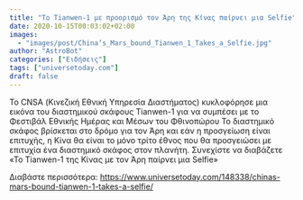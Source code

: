 ```yaml
---
title: "Το Tianwen-1 με προορισμό τον Άρη της Κίνας παίρνει μια Selfie"
date: 2020-10-15T00:03:02+02:00
images:
  - "images/post/China’s_Mars_bound_Tianwen_1_Takes_a_Selfie.jpg"
author: "AstroBot"
categories: ["Ειδήσεις"]
tags: ["universetoday.com"]
draft: false
---
```


Το CNSA (Κινεζική Εθνική Υπηρεσία Διαστήματος) κυκλοφόρησε μια εικόνα του διαστημικού σκάφους Tianwen-1 για να συμπέσει με το Φεστιβάλ Εθνικής Ημέρας και Μέσων του Φθινοπώρου Το διαστημικό σκάφος βρίσκεται στο δρόμο για τον Άρη και εάν η προσγείωση είναι επιτυχής, η Κίνα θα είναι το μόνο τρίτο έθνος που θα προσγειώσει με επιτυχία ένα διαστημικό σκάφος στον πλανήτη. Συνεχίστε να διαβάζετε «Το Tianwen-1 της Κίνας με τον Άρη παίρνει μια Selfie»

Διαβάστε περισσότερα: https://www.universetoday.com/148338/chinas-mars-bound-tianwen-1-takes-a-selfie/
